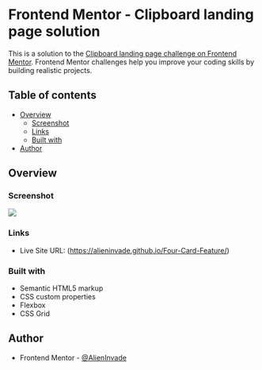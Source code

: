 # Frontend Mentor - Clipboard landing page solution

This is a solution to the [Clipboard landing page challenge on Frontend Mentor](https://www.frontendmentor.io/challenges/clipboard-landing-page-5cc9bccd6c4c91111378ecb9). Frontend Mentor challenges help you improve your coding skills by building realistic projects.


## Table of contents

- [Overview](#overview)
  - [Screenshot](#screenshot)
  - [Links](#links)
  - [Built with](#built-with)
- [Author](#author)


## Overview

### Screenshot

![](./screenshot.jpg)

### Links

- Live Site URL: (https://alieninvade.github.io/Four-Card-Feature/)

### Built with

- Semantic HTML5 markup
- CSS custom properties
- Flexbox
- CSS Grid

## Author

- Frontend Mentor - [@AlienInvade](https://www.frontendmentor.io/profile/AlienInvade)




